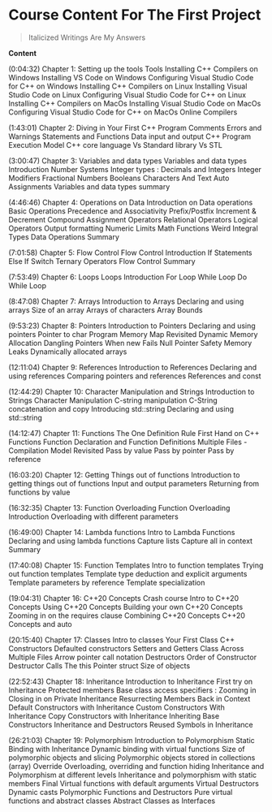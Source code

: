 # Course Content For The First Project

> Italicized Writings Are My Answers

**Content**

(0:04:32) Chapter 1: Setting up the tools
Tools
Installing C++ Compilers on Windows
Installing VS Code on Windows
Configuring Visual Studio Code for C++ on Windows
Installing C++ Compilers on Linux
Installing Visual Studio Code on Linux
Configuring Visual Studio Code for C++ on Linux
Installing C++ Compilers on MacOs
Installing Visual Studio Code on MacOs
Configuring Visual Studio Code for C++ on MacOs
Online Compilers

(1:43:01) Chapter 2: Diving in
Your First C++ Program
Comments
Errors and Warnings
Statements and Functions
Data input and output
C++ Program Execution Model
C++ core language Vs Standard library Vs STL

(3:00:47) Chapter 3: Variables and data types
Variables and data types Introduction
Number Systems
Integer types : Decimals and Integers
Integer Modifiers
Fractional Numbers
Booleans
Characters And Text
Auto
Assignments
Variables and data types summary

(4:46:46) Chapter 4: Operations on Data
Introduction on Data operations
Basic Operations
Precedence and Associativity
Prefix/Postfix Increment & Decrement
Compound Assignment Operators
Relational Operators
Logical Operators
Output formatting
Numeric Limits
Math Functions
Weird Integral Types
Data Operations Summary

(7:01:58) Chapter 5: Flow Control
Flow Control Introduction
If Statements
Else If
Switch
Ternary Operators
Flow Control Summary

(7:53:49) Chapter 6: Loops
Loops Introduction
For Loop
While Loop
Do While Loop

(8:47:08) Chapter 7: Arrays
Introduction to Arrays
Declaring and using arrays
Size of an array
Arrays of characters
Array Bounds

(9:53:23) Chapter 8: Pointers
Introduction to Pointers
Declaring and using pointers
Pointer to char
Program Memory Map Revisited
Dynamic Memory Allocation
Dangling Pointers
When new Fails
Null Pointer Safety
Memory Leaks
Dynamically allocated arrays

(12:11:04) Chapter 9: References
Introduction to References
Declaring and using references
Comparing pointers and references
References and const

(12:44:29) Chapter 10: Character Manipulation and Strings
Introduction to Strings
Character Manipulation
C-string manipulation
C-String concatenation and copy
Introducing std::string
Declaring and using std::string

(14:12:47) Chapter 11: Functions
The One Definition Rule
First Hand on C++ Functions
Function Declaration and Function Definitions
Multiple Files - Compilation Model Revisited
Pass by value
Pass by pointer
Pass by reference

(16:03:20) Chapter 12: Getting Things out of functions
Introduction to getting things out of functions
Input and output parameters
Returning from functions by value

(16:32:35) Chapter 13: Function Overloading
Function Overloading Introduction
Overloading with different parameters

(16:49:00) Chapter 14: Lambda functions
Intro to Lambda Functions
Declaring and using lambda functions
Capture lists
Capture all in context
Summary

(17:40:08) Chapter 15: Function Templates
Intro to function templates
Trying out function templates
Template type deduction and explicit arguments
Template parameters by reference
Template specialization

(19:04:31) Chapter 16: C++20 Concepts Crash course
Intro to C++20 Concepts
Using C++20 Concepts
Building your own C++20 Concepts
Zooming in on the requires clause
Combining C++20 Concepts
C++20 Concepts and auto

(20:15:40) Chapter 17: Classes
Intro to classes
Your First Class
C++ Constructors
Defaulted constructors
Setters and Getters
Class Across Multiple Files
Arrow pointer call notation
Destructors
Order of Constructor Destructor Calls
The this Pointer
struct
Size of objects

(22:52:43) Chapter 18: Inheritance
Introduction to Inheritance
First try on Inheritance
Protected members
Base class access specifiers : Zooming in
Closing in on Private Inheritance
Resurrecting Members Back in Context
Default Constructors with Inheritance
Custom Constructors With Inheritance
Copy Constructors with Inheritance
Inheriting Base Constructors
Inheritance and Destructors
Reused Symbols in Inheritance

(26:21:03) Chapter 19: Polymorphism
Introduction to Polymorphism
Static Binding with Inheritance
Dynamic binding with virtual functions
Size of polymorphic objects and slicing
Polymorphic objects stored in collections (array)
Override
Overloading, overriding and function hiding
Inheritance and Polymorphism at different levels
Inheritance and polymorphism with static members
Final
Virtual functions with default arguments
Virtual Destructors
Dynamic casts
Polymorphic Functions and Destructors
Pure virtual functions and abstract classes
Abstract Classes as Interfaces
